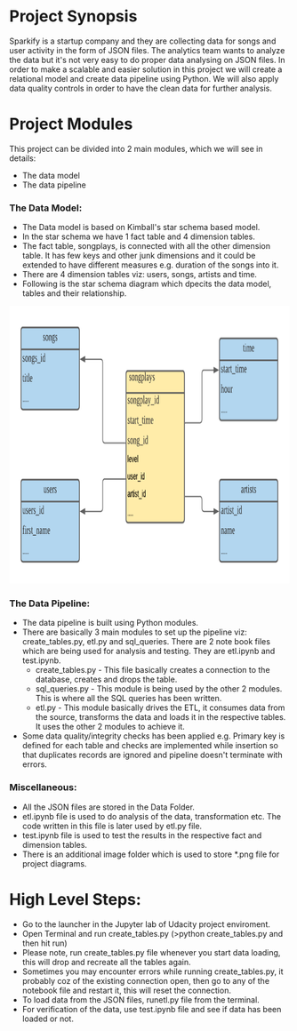 # Project Synopsis
Sparkify is a startup company and they are collecting data for songs and user activity in the form of JSON files. The analytics team wants to analyze the data but it's not very easy to do proper data analysing on JSON files. In order to make a scalable and easier solution in this project we will create a relational model and create data pipeline using Python. We will also apply data quality controls in order to have the clean data for further analysis.

# Project Modules
This project can be divided into 2 main modules, which we will see in details:
- The data model
- The data pipeline

### The Data Model:
- The Data model is based on Kimball's star schema based model.
- In the star schema we have 1 fact table and 4 dimension tables.
- The fact table, songplays, is connected with all the other dimension table. It has few keys and other junk dimensions and it could be extended to have different measures e.g. duration of the songs into it.
- There are 4 dimension tables viz: users, songs, artists and time.
- Following is the star schema diagram which dpecits the data model, tables and their relationship.

<img src="https://github.com/santoshjoshigithub/udacity/blob/master/data_engineering/01_data_modelling_sql/images/relational_model.png" width="1000	" height="500">

### The Data Pipeline:
- The data pipeline is built using Python modules.
- There are basically 3 main modules to set up the pipeline viz: create_tables.py, etl.py and sql_queries. There are 2 note book files which are being used for analysis and testing. They are etl.ipynb and test.ipynb.
    - create_tables.py - This file basically creates a connection to the database, creates and drops the table.
    - sql_queries.py - This module is being used by the other 2 modules. This is where all the SQL queries has been written.
    - etl.py - This module basically drives the ETL, it consumes data from the source, transforms the data and loads it in the respective tables. It uses the other 2 modules to achieve it.
- Some data quality/integrity checks has been applied e.g. Primary key is defined for each table and checks are implemented while insertion so that duplicates records are ignored and pipeline doesn't terminate with errors.
    
### Miscellaneous:
- All the JSON files are stored in the Data Folder.
- etl.ipynb file is used to do analysis of the data, transformation etc. The code written in this file is later used by etl.py file.
- test.ipynb file is used to test the results in the respective fact and dimension tables.
- There is an additional image folder which is used to store *.png file for project diagrams.

# High Level Steps:
- Go to the launcher in the Jupyter lab of Udacity project enviroment.
- Open Terminal and run create_tables.py (>python create_tables.py and then hit run)
- Please note, run create_tables.py file whenever you start data loading, this will drop and recreate all the tables again.
- Sometimes you may encounter errors while running create_tables.py, it probably coz of the existing connection open, then go to any of the notebook file and restart it, this will reset the connection.
- To load data from the JSON files, runetl.py file from the terminal.
- For verification of the data, use test.ipynb file and see if data has been loaded or not.